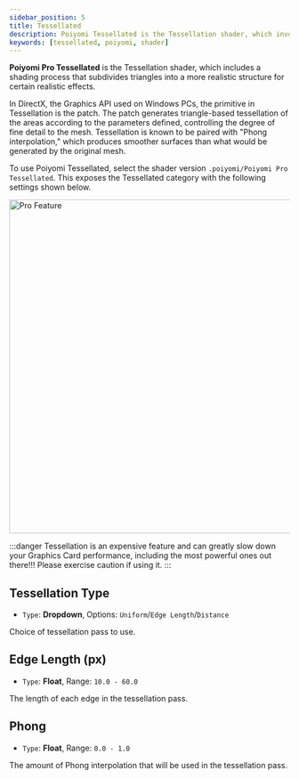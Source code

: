 ```yaml
---
sidebar_position: 5
title: Tessellated
description: Poiyomi Tessellated is the Tessellation shader, which involves the process of subdividing triangles into a more realistic structure for certain realistic effects.
keywords: [tessellated, poiyomi, shader]
---
```


**Poiyomi Pro Tessellated** is the Tessellation shader, which includes a shading process that subdivides triangles into a more realistic structure for certain realistic effects.

In DirectX, the Graphics API used on Windows PCs, the primitive in Tessellation is the patch. The patch generates triangle-based tessellation of the areas according to the parameters defined, controlling the degree of fine detail to the mesh. Tessellation is known to be paired with "Phong interpolation," which produces smoother surfaces than what would be generated by the original mesh.

To use Poiyomi Tessellated, select the shader version `.poiyomi/Poiyomi Pro Tessellated`. This exposes the Tessellated category with the following settings shown below.

<!-- POIYOMI PRO LABEL -->
<a target="_blank" href="https://www.patreon.com/poiyomi">
<img src="/img/Poiyomi-Pro-Label.png" alt="Pro Feature" width="600px"/>
</a>

:::danger
Tessellation is an expensive feature and can greatly slow down your Graphics Card performance, including the most powerful ones out there!!! Please exercise caution if using it.
:::

## Tessellation Type

- `Type`: <PropertyIcon name="dropdown" />**Dropdown**, Options: `Uniform`/`Edge Length`/`Distance`

Choice of tessellation pass to use.

## Edge Length (px)

- `Type`: <PropertyIcon name="floatrange" />**Float**, Range: `10.0 - 60.0`

The length of each edge in the tessellation pass.

## Phong

- `Type`: <PropertyIcon name="floatrange" />**Float**, Range: `0.0 - 1.0`

The amount of Phong interpolation that will be used in the tessellation pass.